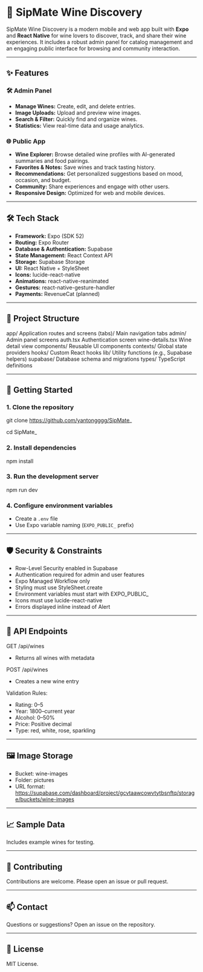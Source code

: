 # 🍷 SipMate Wine Discovery

SipMate Wine Discovery is a modern mobile and web app built with **Expo** and **React Native** for wine lovers to discover, track, and share their wine experiences. It includes a robust admin panel for catalog management and an engaging public interface for browsing and community interaction.

---

## ✨ Features

### 🛠️ Admin Panel

- **Manage Wines:** Create, edit, and delete entries.
- **Image Uploads:** Upload and preview wine images.
- **Search & Filter:** Quickly find and organize wines.
- **Statistics:** View real-time data and usage analytics.

### 🌐 Public App

- **Wine Explorer:** Browse detailed wine profiles with AI-generated summaries and food pairings.
- **Favorites & Notes:** Save wines and track tasting history.
- **Recommendations:** Get personalized suggestions based on mood, occasion, and budget.
- **Community:** Share experiences and engage with other users.
- **Responsive Design:** Optimized for web and mobile devices.

---

## 🛠️ Tech Stack

- **Framework:** Expo (SDK 52)
- **Routing:** Expo Router
- **Database & Authentication:** Supabase
- **State Management:** React Context API
- **Storage:** Supabase Storage
- **UI:** React Native + StyleSheet
- **Icons:** lucide-react-native
- **Animations:** react-native-reanimated
- **Gestures:** react-native-gesture-handler
- **Payments:** RevenueCat (planned)

---

## 📂 Project Structure
app/ Application routes and screens
(tabs)/ Main navigation tabs
admin/ Admin panel screens
auth.tsx Authentication screen
wine-details.tsx Wine detail view
components/ Reusable UI components
contexts/ Global state providers
hooks/ Custom React hooks
lib/ Utility functions (e.g., Supabase helpers)
supabase/ Database schema and migrations
types/ TypeScript definitions


---

## 🚀 Getting Started

### 1. Clone the repository

git clone https://github.com/yantongggg/SipMate_

cd SipMate_

### 2. Install dependencies

npm install

### 3. Run the development server
npm run dev

### 4. Configure environment variables

- Create a `.env` file
- Use Expo variable naming (`EXPO_PUBLIC_` prefix)

---

## 🛡️ Security & Constraints

- Row-Level Security enabled in Supabase
- Authentication required for admin and user features
- Expo Managed Workflow only
- Styling must use StyleSheet.create
- Environment variables must start with EXPO_PUBLIC_
- Icons must use lucide-react-native
- Errors displayed inline instead of Alert

---

## 📄 API Endpoints

GET /api/wines

- Returns all wines with metadata

POST /api/wines

- Creates a new wine entry

Validation Rules:

- Rating: 0–5
- Year: 1800–current year
- Alcohol: 0–50%
- Price: Positive decimal
- Type: red, white, rose, sparkling

---

## 🖼 Image Storage

- Bucket: wine-images
- Folder: pictures
- URL format: https://supabase.com/dashboard/project/gcvtaawcowvtytbsnftq/storage/buckets/wine-images

---

## 📈 Sample Data

Includes example wines for testing.

---

## 🤝 Contributing

Contributions are welcome. Please open an issue or pull request.

---

## 📫 Contact

Questions or suggestions? Open an issue on the repository.

---

## 📝 License

MIT License.



